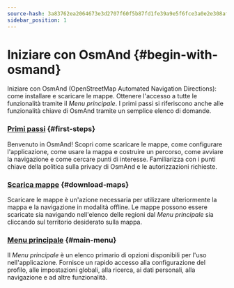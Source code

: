 ```yaml
---
source-hash: 3a83762ea2064673e3d2707f60f5b87fd1fe39a9e5f6fce3a0e2e308af462f25
sidebar_position: 1
---
```


# Iniziare con OsmAnd {#begin-with-osmand}

Iniziare con OsmAnd (OpenStreetMap Automated Navigation Directions): come installare e scaricare le mappe. Ottenere l'accesso a tutte le funzionalità tramite il *Menu principale*. I primi passi si riferiscono anche alle funzionalità chiave di OsmAnd tramite un semplice elenco di domande.

### [Primi passi](./first-steps.md) {#first-steps}

Benvenuto in OsmAnd! Scopri come scaricare le mappe, come configurare l'applicazione, come usare la mappa e costruire un percorso, come avviare la navigazione e come cercare punti di interesse. Familiarizza con i punti chiave della politica sulla privacy di OsmAnd e le autorizzazioni richieste.

### [Scarica mappe](./download-maps.md) {#download-maps}

Scaricare le mappe è un'azione necessaria per utilizzare ulteriormente la mappa e la navigazione in modalità offline. Le mappe possono essere scaricate sia navigando nell'elenco delle regioni dal *Menu principale* sia cliccando sul territorio desiderato sulla mappa.

### [Menu principale](./main-menu.md) {#main-menu}

Il *Menu principale* è un elenco primario di opzioni disponibili per l'uso nell'applicazione. Fornisce un rapido accesso alla configurazione del profilo, alle impostazioni globali, alla ricerca, ai dati personali, alla navigazione e ad altre funzionalità.